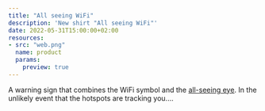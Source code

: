 ```yaml
---
title: "All seeing WiFi"
description: 'New shirt "All seeing WiFi"'
date: 2022-05-31T15:00:00+02:00
resources:
- src: "web.png"
  name: product
  params:
    preview: true
---
```

A warning sign that combines the WiFi symbol and the [all-seeing eye](https://en.wikipedia.org/wiki/Eye_of_Providence). In the unlikely event that the hotspots are tracking you....
